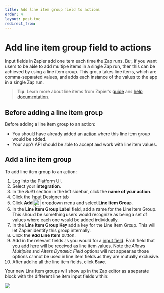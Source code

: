 ```yaml
---
title: Add line item group field to actions
order: 4
layout: post-toc
redirect_from: 
---
```


# Add line item group field to actions

Input fields in Zapier add one item each time the Zap runs. But, if you want users to be able to add multiple items in a single Zap run, then this can be achieved by using a line item group. This group takes line items, which are comma-separated values, and adds each instance of the values to the app in a single Zap run. 

> **Tip**: Learn more about line items from Zapier’s [guide](https://zapier.com/blog/formatter-line-item-automation/) and [help documentation](https://help.zapier.com/hc/en-us/articles/8496277737997).

## Before adding a line item group

Before adding a line item group to an action:

- You should have already added an [action](https://platform.zapier.com/build/action) where this line item group would be added.
- Your app’s API should be able to accept and work with line item values.


## Add a line item group

To add line item group to an action:

1. Log into the [Platform UI](https://zapier.com/app/developer).
2. Select your **integration**. 
3. In the _Build_ section in the left sidebar, click the **name of your action**.
4. Click the Input Designer tab
5. Click **Add <img style="vertical-align: middle;" src="https://cdn.zapier.com/storage/photos/9f549e9320881f1dcda37fce73ace8ca.png" alt="Arrow down icon" width="24">** dropdown menu and select **Line Item Group**.
6. In the **Line Item Group Label** field, add a name for the Line Item Group. This should be something users would recognize as being a set of values where each one would be added individually.
4. In the **Line Item Group Key** add a key for the Line Item Group. This will let Zapier identify this group internally.
5. Click the **Add Line Item** button. 
6. Add in the relevant fields as you would for a [input field](https://platform.zapier.com/build/input-designer#add-fields). Each field that you add here will be received as line item values. Note the *Allows Multiples* and *Alters Dynamic Field* options will not appear as those options cannot be used in line item fields as they are mutually exclusive.
7. After adding all the line item fields, click **Save**.

Your new Line Item groups will show up in the Zap editor as a separate block with the different line item input fields within:

![](https://cdn.zappy.app/41f81ef42d5101767810a9ffc5626e95.png)